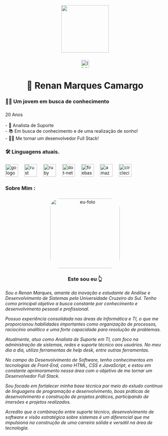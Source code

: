 <div align="center">
  <img height="150" src="https://cdn-icons-png.flaticon.com/512/1906/1906589.png"  />
</div>

###

<div align="center">
   <a href="https://www.linkedin.com/in/renanmarquescamargo0002/"><img src="https://cdn-icons-png.flaticon.com/512/2496/2496097.png" height="25" alt="linkedin logo"></a>
</div>

###

<h1 align="center">👋 Renan Marques Camargo </h1>

###

<h3 align="left">👩‍💻  Um jovem em busca de conhecimento</h3>

###

<p align="left">20 Anos<br><br>- 💼 Analista de Suporte <br>- 📚 Em busca de conhecimento e de uma realização de sonho! <br>- 👩‍💻 Me tornar um desenvolvedor Full Stack!</p>

###

<h3 align="left">🛠 Linguagens atuais.</h3>

###

<div align="left">
  <img src="https://img.favpng.com/14/9/25/javascript-logo-png-favpng-pz50Na6k8pMjVYViv9nF9bVtm.jpg" height="40" alt="go logo"  />
  <img width="12" />
  <img src="https://upload.wikimedia.org/wikipedia/commons/thumb/6/61/HTML5_logo_and_wordmark.svg/1200px-HTML5_logo_and_wordmark.svg.png" height="40" alt="rust logo"  />
  <img width="12" />
  <img src="https://upload.wikimedia.org/wikipedia/commons/thumb/a/ab/Official_CSS_Logo.svg/2048px-Official_CSS_Logo.svg.png" height="40" alt="ruby logo"  />
  <img width="12" />
  <img src="https://upload.wikimedia.org/wikipedia/commons/thumb/9/9a/Visual_Studio_Code_1.35_icon.svg/2048px-Visual_Studio_Code_1.35_icon.svg.png" height="40" alt="dot-net logo"  />
  <img width="12" />
  <img src="https://images.icon-icons.com/3685/PNG/512/github_logo_icon_229278.png" height="40" alt="firebase logo"  />
  <img width="12" />
  <img src="https://upload.wikimedia.org/wikipedia/commons/thumb/d/d5/Tailwind_CSS_Logo.svg/2560px-Tailwind_CSS_Logo.svg.png" height="40" alt="amazonwebservices logo"  />
  <img width="12" />
  <img src="https://upload.wikimedia.org/wikipedia/commons/thumb/a/a7/React-icon.svg/862px-React-icon.svg.png" height="40" alt="circleci logo"  />
  <img width="12" />
</div>

###

<h3 align="left"> Sobre Mim :</h3>

###

<div align="center">
   <img src="https://i.postimg.cc/YCkbjgxZ/1744823558777.jpg" height="220" alt="eu-foto" style="border-radius: 30px;"  />
</div>

<div align="center">
  <h3 align="center"> Este sou eu 👆 </h3>
</div>

<div align="center">
  <h6 align="left"> Sou o Renan Marques, amante da inovação e estudante de Análise e Desenvolvimento de Sistemas pela Universidade Cruzeiro do Sul. Tenho como principal objetivo a busca constante por conhecimento e desenvolvimento pessoal e profissional.

Possuo experiência consolidada nas áreas de Informática e TI, o que me proporcionou habilidades importantes como organização de processos, raciocínio analítico e uma forte capacidade para resolução de problemas.

Atualmente, atuo como Analista de Suporte em TI, com foco na administração de sistemas, redes e suporte técnico aos usuários. No meu dia a dia, utilizo ferramentas de help desk, entre outras ferramentas.

No campo do Desenvolvimento de Software, tenho conhecimentos em tecnologias de Front-End, como HTML, CSS e JavaScript, e estou em constante aprimoramento nessa área com o objetivo de me tornar um Desenvolvedor Full Stack.

Sou focado em fortalecer minha base técnica por meio do estudo contínuo de linguagens de programação e desenvolvimento, boas práticas de desenvolvimento e construção de projetos práticos, participando de imersões e projetos realizados.

Acredito que a combinação entre suporte técnico, desenvolvimento de software e visão estratégica sobre sistemas é um diferencial que me impulsiona na construção de uma carreira sólida e versátil na área de tecnologia. </h6>
</div>

###
